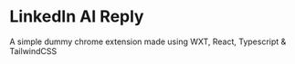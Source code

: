 # LinkedIn AI Reply

A simple dummy chrome extension made using WXT, React, Typescript & TailwindCSS
